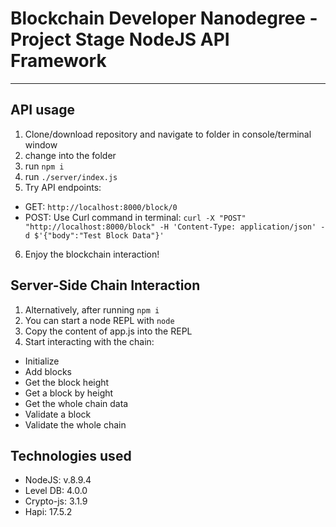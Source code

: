 # Blockchain Developer Nanodegree - Project Stage NodeJS API Framework
---
## API usage
1. Clone/download repository and navigate to folder in console/terminal window
2. change into the folder
3. run ```npm i```
4. run ```./server/index.js```
5. Try API endpoints:
  * GET:  ```http://localhost:8000/block/0```
  * POST: Use Curl command in terminal: ```curl -X "POST" "http://localhost:8000/block" -H 'Content-Type: application/json' -d $'{"body":"Test Block Data"}'```
6. Enjoy the blockchain interaction!

## Server-Side Chain Interaction
1. Alternatively, after running ```npm i```
2. You can start a node REPL with ```node```
3. Copy the content of app.js into the REPL
4. Start interacting with the chain:
  * Initialize
  * Add blocks
  * Get the block height
  * Get a block by height
  * Get the whole chain data
  * Validate a block
  * Validate the whole chain

## Technologies used
* NodeJS: v.8.9.4
* Level DB: 4.0.0
* Crypto-js: 3.1.9
* Hapi: 17.5.2
